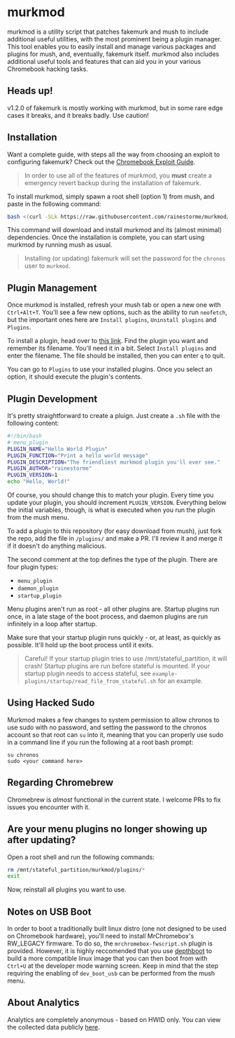 # murkmod

murkmod is a utility script that patches fakemurk and mush to include additional useful utilities, with the most prominent being a plugin manager. This tool enables you to easily install and manage various packages and plugins for mush, and, eventually, fakemurk itself. murkmod also includes additional useful tools and features that can aid you in your various Chromebook hacking tasks.

## Heads up!

v1.2.0 of fakemurk is mostly working with murkmod, but in some rare edge cases it breaks, and it breaks badly. Use caution!

## Installation

Want a complete guide, with steps all the way from choosing an exploit to configuring fakemurk? Check out the [Chromebook Exploit Guide](https://chromebook-guide.github.io/).

> In order to use all of the features of murkmod, you **must** create a emergency revert backup during the installation of fakemurk.

To install murkmod, simply spawn a root shell (option 1) from mush, and paste in the following command:

```sh
bash <(curl -SLk https://raw.githubusercontent.com/rainestorme/murkmod/main/murkmod.sh)
```

This command will download and install murkmod and its (almost minimal) dependencies. Once the installation is complete, you can start using murkmod by running mush as usual.

> Installing (or updating) fakemurk will set the password for the `chronos` user to `murkmod`.

## Plugin Management
Once murkmod is installed, refresh your mush tab or open a new one with `Ctrl+Alt+T`. You'll see a few new options, such as the ability to run `neofetch`, but the important ones here are `Install plugins`, `Uninstall plugins` and `Plugins`.

To install a plugin, head over to [this link](https://github.com/rainestorme/murkmod/tree/main/plugins). Find the plugin you want and remember its filename. You'll need it in a bit. Select `Install plugins` and enter the filename. The file should be installed, then you can enter `q` to quit.

You can go to `Plugins` to use your installed plugins. Once you select an option, it should execute the plugin's contents.

## Plugin Development
It's pretty straightforward to create a pluign. Just create a `.sh` file with the following content:

```sh
#!/bin/bash
# menu_plugin
PLUGIN_NAME="Hello World Plugin"
PLUGIN_FUNCTION="Print a hello world message"
PLUGIN_DESCRIPTION="The friendliest murkmod plugin you'll ever see."
PLUGIN_AUTHOR="rainestorme"
PLUGIN_VERSION=1
echo "Hello, World!"
```

Of course, you should change this to match your plugin. Every time you update your plugin, you should increment `PLUGIN_VERSION`. Everything below the initial variables, though, is what is executed when you run the plugin from the mush menu.

To add a plugin to this repository (for easy download from mush), just fork the repo, add the file in `/plugins/` and make a PR. I'll review it and merge it if it doesn't do anything malicious.

The second comment at the top defines the type of the plugin. There are four plugin types:

- `menu_plugin`
- `daemon_plugin`
- `startup_plugin`

Menu plugins aren't run as root - all other plugins are. Startup plugins run once, in a late stage of the boot process, and daemon plugins are run infinitely in a loop after startup.

Make sure that your startup plugin runs quickly - or, at least, as quickly as possible. It'll hold up the boot process until it exits. 

> Careful! If your startup plugin tries to use /mnt/stateful_partition, it will crash! Startup plugins are run before stateful is mounted. If your startup plugin needs to access stateful, see `example-plugins/startup/read_file_from_stateful.sh` for an example.

## Using Hacked Sudo

Murkmod makes a few changes to system permission to allow chronos to use sudo with no password, and setting the password to the chronos account so that root can `su` into it, meaning that you can properly use sudo in a command line if you run the following at a root bash prompt:

```
su chronos
sudo <your command here>
```

## Regarding Chromebrew

Chromebrew is *almost* functional in the current state. I welcome PRs to fix issues you encounter with it.

## Are your menu plugins no longer showing up after updating?

Open a root shell and run the following commands:

```sh
rm /mnt/stateful_partition/murkmod/plugins/*
exit
```

Now, reinstall all plugins you want to use.

## Notes on USB Boot

In order to boot a traditionally built linux distro (one not designed to be used on Chromebook hardware), you'll need to install MrChromebox's RW_LEGACY firmware. To do so, the `mrchromebox-fwscript.sh` plugin is provided. However, it is highly reccomended that you use [depthboot](https://eupnea-linux.github.io/docs/depthboot/requirements) to build a more compatible linux image that you can then boot from with `Ctrl+U` at the developer mode warning screen. Keep in mind that the step requiring the enabling of `dev_boot_usb` can be performed from the mush menu.

## About Analytics

Analytics are completely anonymous - based on HWID only. You can view the collected data publicly [here](https://murkmod-analytics.besthaxer.repl.co/).
